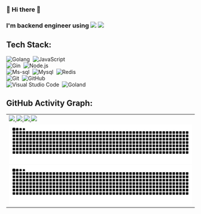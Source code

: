 ### 👋 Hi there 👋
### I'm backend engineer using <img src="https://img.shields.io/badge/Go-00ADD8?style=flat-square&logo=Go&logoColor=white"/></a> <img src="https://img.shields.io/badge/JavaScript-F7DF1E?style=flat-square&logo=javascript&logoColor=white"/></a>

## Tech Stack:
![Golang](https://img.shields.io/badge/-Golang-555?style=flat&logo=go)&nbsp;
![JavaScript](https://img.shields.io/badge/-JavaScript-555?style=flat&logo=javascript)\
![Gin](https://img.shields.io/badge/-Gin-555?style=flat&logo=gin)&nbsp;
![Node.js](https://img.shields.io/badge/-Node.js-555?style=flat&logo=node.js)\
![Ms-sql](https://img.shields.io/badge/-Mssql-555?style=flat&logo=microsoft-sql-server)&nbsp;
![Mysql](https://img.shields.io/badge/-Mysql-555?style=flat&logo=mysql)&nbsp;
![Redis](https://img.shields.io/badge/-Redis-555?style=flat&logo=redis)\
![Git](https://img.shields.io/badge/-Git-555?style=flat&logo=git)&nbsp;
![GitHub](https://img.shields.io/badge/-GitHub-555?style=flat&logo=github)\
![Visual Studio Code](https://img.shields.io/badge/-Visual%20Studio%20Code-555?style=flat&logo=visual-studio-code&logoColor=007ACC)&nbsp;
![Goland](https://img.shields.io/badge/-Goland-555?style=flat&logo=goland)

## GitHub Activity Graph:
<table>
  <tr>
    <td>
      <a href="https://github.com/jonghyeons#gh-light-mode-only">
        <img src="https://github-readme-stats.vercel.app/api?username=jonghyeons&count_private=true&show_icons=true&hide=stars"/> 
        <img src="https://github-readme-stats.vercel.app/api/top-langs/?username=jonghyeons"/>
      </a>
      <a href="https://github.com/jonghyeons#gh-dark-mode-only">
        <img src="https://github-readme-stats.vercel.app/api?username=jonghyeons&count_private=true&show_icons=true&theme=tokyonight&hide=stars"/> 
        <img src="https://github-readme-stats.vercel.app/api/top-langs/?username=jonghyeons&theme=tokyonight"/>
      </a>
    </td>
  </tr>
  <tr>
    <td>
      <img src="https://github.com/jonghyeons/jonghyeons/blob/output/github-contribution-grid-snake.svg#gh-light-mode-only"/>
      <img src="https://github.com/jonghyeons/jonghyeons/blob/output/github-contribution-grid-snake.svg#gh-dark-mode-only"/>
    </td>
  </tr>
</table>
